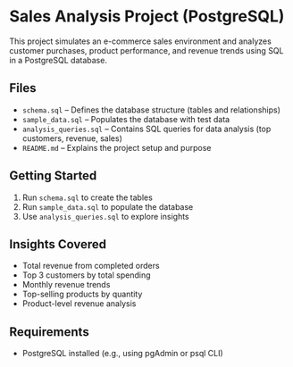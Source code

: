 # Sales Analysis Project (PostgreSQL)

This project simulates an e-commerce sales environment and analyzes customer purchases, product performance, and revenue trends using SQL in a PostgreSQL database.

## Files

- `schema.sql` – Defines the database structure (tables and relationships)
- `sample_data.sql` – Populates the database with test data
- `analysis_queries.sql` – Contains SQL queries for data analysis (top customers, revenue, sales)
- `README.md` – Explains the project setup and purpose

## Getting Started

1. Run `schema.sql` to create the tables
2. Run `sample_data.sql` to populate the database
3. Use `analysis_queries.sql` to explore insights

## Insights Covered

- Total revenue from completed orders
- Top 3 customers by total spending
- Monthly revenue trends
- Top-selling products by quantity
- Product-level revenue analysis

## Requirements

- PostgreSQL installed (e.g., using pgAdmin or psql CLI)
